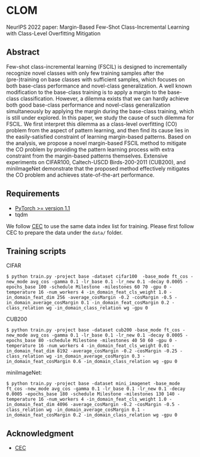 # CLOM

NeurIPS 2022 paper: Margin-Based Few-Shot Class-Incremental Learning with Class-Level Overfitting Mitigation

## Abstract
Few-shot class-incremental learning (FSCIL) is designed to incrementally recognize novel classes with only few training samples after the (pre-)training on base classes with sufficient samples, which focuses on both base-class performance and novel-class generalization. A well known modification to the base-class training is to apply a margin to the base-class classification. However, a dilemma exists that we can hardly achieve both good base-class performance and novel-class generalization simultaneously by applying the margin during the base-class training, which is still under explored. In this paper, we study the cause of such dilemma for FSCIL. We first interpret this dilemma as a class-level overfitting (CO) problem from the aspect of pattern learning, and then find its cause lies in the easily-satisfied constraint of learning margin-based patterns. Based on the analysis, we propose a novel margin-based FSCIL method to mitigate the CO problem by providing the pattern learning process with extra constraint from the margin-based patterns themselves. Extensive experiments on CIFAR100, Caltech-USCD Birds-200-2011 (CUB200), and miniImageNet demonstrate that the proposed method effectively mitigates the CO problem and achieves state-of-the-art performance.

## Requirements
- [PyTorch >= version 1.1](https://pytorch.org)
- tqdm

We follow [CEC](https://github.com/icoz69/CEC-CVPR2021) to use the same data index list for training. Please first follow CEC to prepare the data under the `data/` folder.

## Training scripts

CIFAR

    $ python train.py -project base -dataset cifar100  -base_mode ft_cos -new_mode avg_cos -gamma 0.1 -lr_base 0.1 -lr_new 0.1 -decay 0.0005 -epochs_base 100 -schedule Milestone -milestones 60 70 -gpu 0 -temperature 16 -num_workers 4 -in_domain_feat_cls_weight 1.0 -in_domain_feat_dim 256 -average_cosMargin -0.2 -cosMargin -0.5 -in_domain_average_cosMargin 0.1 -in_domain_feat_cosMargin 0.2 -class_relation wg -in_domain_class_relation wg -gpu 0

CUB200
	
    $ python train.py -project base -dataset cub200 -base_mode ft_cos -new_mode avg_cos -gamma 0.1 -lr_base 0.1 -lr_new 0.1 -decay 0.0005 -epochs_base 80 -schedule Milestone -milestones 40 50 60 -gpu 0 -temperature 16 -num_workers 4 -in_domain_feat_cls_weight 0.01 -in_domain_feat_dim 8192 -average_cosMargin -0.2 -cosMargin -0.25 -class_relation wg -in_domain_average_cosMargin 0.3 -in_domain_feat_cosMargin 0.6 -in_domain_class_relation wg -gpu 0

miniImageNet:

    $ python train.py -project base -dataset mini_imagenet -base_mode ft_cos -new_mode avg_cos -gamma 0.1 -lr_base 0.1 -lr_new 0.1 -decay 0.0005 -epochs_base 180 -schedule Milestone -milestones 130 140 -temperature 16 -num_workers 4 -in_domain_feat_cls_weight 1.0 -in_domain_feat_dim 4096 -average_cosMargin -0.2 -cosMargin -0.5 -class_relation wg -in_domain_average_cosMargin 0.1 -in_domain_feat_cosMargin 0.2 -in_domain_class_relation wg -gpu 0

## Acknowledgment

- [CEC](https://github.com/icoz69/CEC-CVPR2021)
